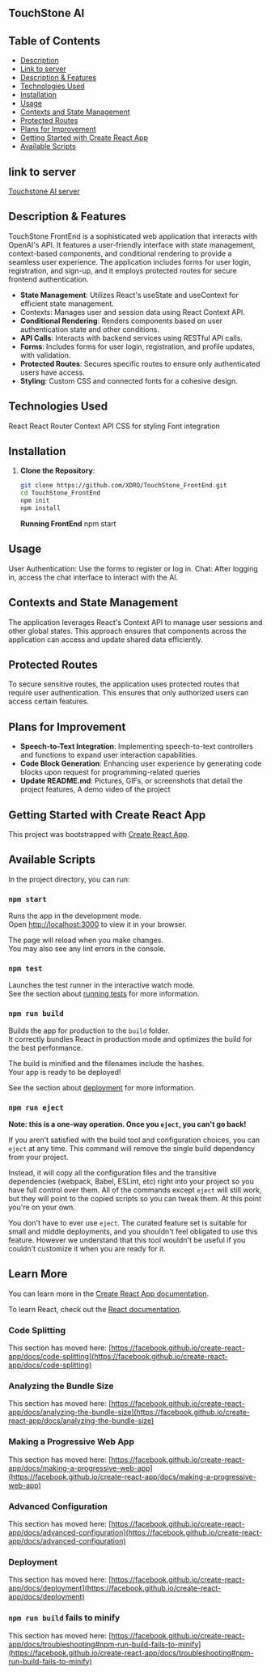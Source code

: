 ## TouchStone AI

## Table of Contents

- [Description](#description)
- [Link to server](#link-to-server)
- [Description & Features](#description--features)
- [Technologies Used](#technologies-used)
- [Installation](#installation)
- [Usage](#usage)
- [Contexts and State Management](#contexts-and-state-management)
- [Protected Routes](#protected-routes)
- [Plans for Improvement](#plans-for-improvement)
- [Getting Started with Create React App](#getting-started-with-create-react-app)
- [Available Scripts](#available-scripts)

## link to server

[Touchstone AI server](https://touchstone.ai.zanity.net/)

## Description & Features

TouchStone FrontEnd is a sophisticated web application that interacts with OpenAI's API. It features a user-friendly interface with state management, context-based components, and conditional rendering to provide a seamless user experience. The application includes forms for user login, registration, and sign-up, and it employs protected routes for secure frontend authentication.

- **State Management**: Utilizes React's useState and useContext for efficient state management.
- Contexts: Manages user and session data using React Context API.
- **Conditional Rendering**: Renders components based on user authentication state and other conditions.
- **API Calls**: Interacts with backend services using RESTful API calls.
- **Forms**: Includes forms for user login, registration, and profile updates, with validation.
- **Protected Routes**: Secures specific routes to ensure only authenticated users have access.
- **Styling**: Custom CSS and connected fonts for a cohesive design.

## Technologies Used

React
React Router
Context API
CSS for styling
Font integration

## Installation

1. **Clone the Repository**:
   ```bash
   git clone https://github.com/XDRO/TouchStone_FrontEnd.git
   cd TouchStone_FrontEnd
   npm init
   npm install
   ```
   **Running FrontEnd**
   npm start

## Usage

User Authentication: Use the forms to register or log in.
Chat: After logging in, access the chat interface to interact with the AI.

## Contexts and State Management

The application leverages React's Context API to manage user sessions and other global states. This approach ensures that components across the application can access and update shared data efficiently.

## Protected Routes

To secure sensitive routes, the application uses protected routes that require user authentication. This ensures that only authorized users can access certain features.

## Plans for Improvement

- **Speech-to-Text Integration**: Implementing speech-to-text controllers and functions to expand user interaction capabilities.
- **Code Block Generation**: Enhancing user experience by generating code blocks upon request for programming-related queries
- **Update README.md**: Pictures, GIFs, or screenshots that detail the project features, A demo video of the project

## Getting Started with Create React App

This project was bootstrapped with [Create React App](https://github.com/facebook/create-react-app).

## Available Scripts

In the project directory, you can run:

### `npm start`

Runs the app in the development mode.\
Open [http://localhost:3000](http://localhost:3000) to view it in your browser.

The page will reload when you make changes.\
You may also see any lint errors in the console.

### `npm test`

Launches the test runner in the interactive watch mode.\
See the section about [running tests](https://facebook.github.io/create-react-app/docs/running-tests) for more information.

### `npm run build`

Builds the app for production to the `build` folder.\
It correctly bundles React in production mode and optimizes the build for the best performance.

The build is minified and the filenames include the hashes.\
Your app is ready to be deployed!

See the section about [deployment](https://facebook.github.io/create-react-app/docs/deployment) for more information.

### `npm run eject`

**Note: this is a one-way operation. Once you `eject`, you can't go back!**

If you aren't satisfied with the build tool and configuration choices, you can `eject` at any time. This command will remove the single build dependency from your project.

Instead, it will copy all the configuration files and the transitive dependencies (webpack, Babel, ESLint, etc) right into your project so you have full control over them. All of the commands except `eject` will still work, but they will point to the copied scripts so you can tweak them. At this point you're on your own.

You don't have to ever use `eject`. The curated feature set is suitable for small and middle deployments, and you shouldn't feel obligated to use this feature. However we understand that this tool wouldn't be useful if you couldn't customize it when you are ready for it.

## Learn More

You can learn more in the [Create React App documentation](https://facebook.github.io/create-react-app/docs/getting-started).

To learn React, check out the [React documentation](https://reactjs.org/).

### Code Splitting

This section has moved here: [https://facebook.github.io/create-react-app/docs/code-splitting](https://facebook.github.io/create-react-app/docs/code-splitting)

### Analyzing the Bundle Size

This section has moved here: [https://facebook.github.io/create-react-app/docs/analyzing-the-bundle-size](https://facebook.github.io/create-react-app/docs/analyzing-the-bundle-size)

### Making a Progressive Web App

This section has moved here: [https://facebook.github.io/create-react-app/docs/making-a-progressive-web-app](https://facebook.github.io/create-react-app/docs/making-a-progressive-web-app)

### Advanced Configuration

This section has moved here: [https://facebook.github.io/create-react-app/docs/advanced-configuration](https://facebook.github.io/create-react-app/docs/advanced-configuration)

### Deployment

This section has moved here: [https://facebook.github.io/create-react-app/docs/deployment](https://facebook.github.io/create-react-app/docs/deployment)

### `npm run build` fails to minify

This section has moved here: [https://facebook.github.io/create-react-app/docs/troubleshooting#npm-run-build-fails-to-minify](https://facebook.github.io/create-react-app/docs/troubleshooting#npm-run-build-fails-to-minify)
